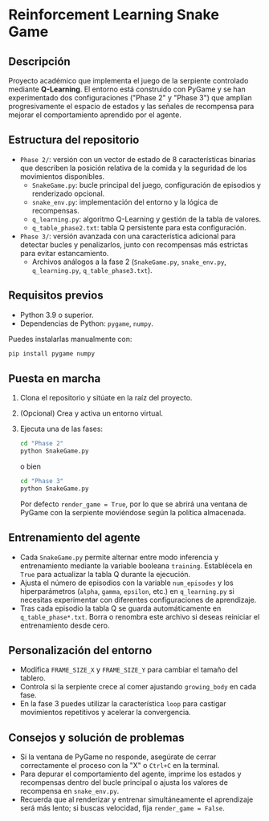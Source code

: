# Reinforcement Learning Snake Game

## Descripción
Proyecto académico que implementa el juego de la serpiente controlado mediante **Q-Learning**. El entorno está construido con PyGame y se han experimentado dos configuraciones ("Phase 2" y "Phase 3") que amplían progresivamente el espacio de estados y las señales de recompensa para mejorar el comportamiento aprendido por el agente.

## Estructura del repositorio
- `Phase 2/`: versión con un vector de estado de 8 características binarias que describen la posición relativa de la comida y la seguridad de los movimientos disponibles.
  - `SnakeGame.py`: bucle principal del juego, configuración de episodios y renderizado opcional.
  - `snake_env.py`: implementación del entorno y la lógica de recompensas.
  - `q_learning.py`: algoritmo Q-Learning y gestión de la tabla de valores.
  - `q_table_phase2.txt`: tabla Q persistente para esta configuración.
- `Phase 3/`: versión avanzada con una característica adicional para detectar bucles y penalizarlos, junto con recompensas más estrictas para evitar estancamiento.
  - Archivos análogos a la fase 2 (`SnakeGame.py`, `snake_env.py`, `q_learning.py`, `q_table_phase3.txt`).

## Requisitos previos
- Python 3.9 o superior.
- Dependencias de Python: `pygame`, `numpy`.

Puedes instalarlas manualmente con:
```bash
pip install pygame numpy
```

## Puesta en marcha
1. Clona el repositorio y sitúate en la raíz del proyecto.
2. (Opcional) Crea y activa un entorno virtual.
3. Ejecuta una de las fases:

   ```bash
   cd "Phase 2"
   python SnakeGame.py
   ```
   o bien
   ```bash
   cd "Phase 3"
   python SnakeGame.py
   ```

   Por defecto `render_game = True`, por lo que se abrirá una ventana de PyGame con la serpiente moviéndose según la política almacenada.

## Entrenamiento del agente
- Cada `SnakeGame.py` permite alternar entre modo inferencia y entrenamiento mediante la variable booleana `training`. Establécela en `True` para actualizar la tabla Q durante la ejecución.
- Ajusta el número de episodios con la variable `num_episodes` y los hiperparámetros (`alpha`, `gamma`, `epsilon`, etc.) en `q_learning.py` si necesitas experimentar con diferentes configuraciones de aprendizaje.
- Tras cada episodio la tabla Q se guarda automáticamente en `q_table_phase*.txt`. Borra o renombra este archivo si deseas reiniciar el entrenamiento desde cero.

## Personalización del entorno
- Modifica `FRAME_SIZE_X` y `FRAME_SIZE_Y` para cambiar el tamaño del tablero.
- Controla si la serpiente crece al comer ajustando `growing_body` en cada fase.
- En la fase 3 puedes utilizar la característica `loop` para castigar movimientos repetitivos y acelerar la convergencia.

## Consejos y solución de problemas
- Si la ventana de PyGame no responde, asegúrate de cerrar correctamente el proceso con la "X" o `Ctrl+C` en la terminal.
- Para depurar el comportamiento del agente, imprime los estados y recompensas dentro del bucle principal o ajusta los valores de recompensa en `snake_env.py`.
- Recuerda que al renderizar y entrenar simultáneamente el aprendizaje será más lento; si buscas velocidad, fija `render_game = False`.
